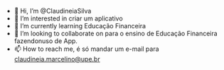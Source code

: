 - 👋 Hi, I’m @ClaudineiaSilva
- 👀 I’m interested in criar um aplicativo 
- 🌱 I’m currently learning Educação Financeira
- 💞️ I’m looking to collaborate on para o ensino de Educação Financeira fazendonuso de App.
- 📫 How to reach me, é só mandar um e-mail para claudineia.marcelino@upe.br

<!---
ClaudineiaSilva/ClaudineiaSilva is a ✨ special ✨ repository because its `README.md` (this file) appears on your GitHub profile.
You can click the Preview link to take a look at your changes.
--->
